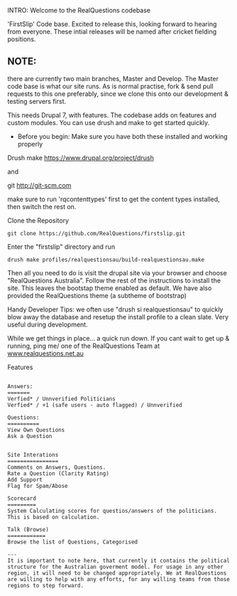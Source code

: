 INTRO:
Welcome to the RealQuestions codebase

'FirstSlip' Code base. Excited to release this, looking forward to hearing from everyone.  These intial releases will be named after cricket fielding positions.

NOTE:
----
there are currently two main branches, Master and Develop. The Master code base is what our site runs. 
As is normal practise, fork & send pull requests to this one preferably, since we clone this onto our development & testing servers first.


This needs Drupal 7, with features. The codebase adds on features and custom modules. You can use drush and make to get started quickly.

* Before you begin: Make sure you have both these installed and working properly

Drush make https://www.drupal.org/project/drush

and 

git http://git-scm.com


make sure to run 'rqcontenttypes' first to get the content types installed, then switch the rest on.

Clone the Repository
```
git clone https://github.com/RealQuestions/firstslip.git
```

Enter the "firstslip" directory and run 

```
drush make profiles/realquestionsau/build-realquestionsau.make
```

Then all you need to do is visit the drupal site via your browser and choose "RealQuestions Australia". Follow the rest of the instructions to install the site. This leaves the bootstap theme enabled as default. We have also provided the RealQuestions theme (a subtheme of bootstrap)


Handy Developer Tips:
we often use "drush si realquestionsau" to quickly blow away the database and resetup the install profile to a clean slate. Very useful during development.

While we get things in place... a quick run down. If you cant wait to get up & running, ping me/ one of the RealQuestions Team at www.realquestions.net.au

Features
~~~~~~~~

Answers:
=======
Verfied* / Unnverified Politicians
Verfied* / +1 (safe users - auto flagged) / Unnverified 

Questions:
==========
View Own Questions
Ask a Question


Site Interations
================
Comments on Answers, Questions.
Rate a Question (Clarity Rating)
Add Support
Flag for Spam/Abose

Scorecard
=========
System Calculating scores for questios/answers of the politicians. This is based on calculation.

Talk (Browse)
============
Browse the list of Questions, Categorised

---
It is important to note here, that currently it contains the political structure for the Australian goverment model. For usage in any other region, it will need to be changed appropriately. We at RealQuestions are willing to help with any efforts, for any willing teams from those regions to step forward.


